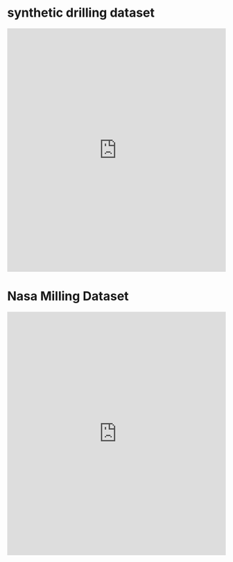 
# synthetic drilling dataset

<iframe
  src="https://huggingface.co/datasets/jonasmaltebecker/synthetic_drilling_dataset/embed/viewer/default/train"
  frameborder="0"
  width="100%"
  height="560px"
></iframe>

# Nasa Milling Dataset

<iframe
  src="https://huggingface.co/datasets/jonasmaltebecker/nasa_milling/embed/viewer/default/train"
  frameborder="0"
  width="100%"
  height="560px"
></iframe>